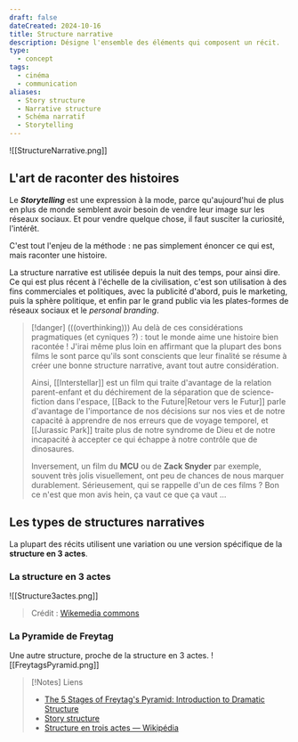 ```yaml
---
draft: false
dateCreated: 2024-10-16
title: Structure narrative
description: Désigne l'ensemble des éléments qui composent un récit.
type:
  - concept
tags:
  - cinéma
  - communication
aliases:
  - Story structure
  - Narrative structure
  - Schéma narratif
  - Storytelling
---
```

![[StructureNarrative.png]]
## L'art de raconter des histoires

Le ***Storytelling*** est une expression à la mode, parce qu'aujourd'hui de plus en plus de monde semblent avoir besoin de vendre leur image sur les réseaux sociaux. Et pour vendre quelque chose, il faut susciter la curiosité, l'intérêt. 

C'est tout l'enjeu de la méthode : ne pas simplement énoncer ce qui est, mais raconter une histoire. 

La structure narrative est utilisée depuis la nuit des temps, pour ainsi dire. Ce qui est plus récent à l'échelle de la civilisation, c'est son utilisation à des fins commerciales et politiques, avec la publicité d'abord, puis le marketing, puis la sphère politique, et enfin par le grand public via les plates-formes de réseaux sociaux et le *personal branding*. 

> [!danger] (((overthinking)))
> Au delà de ces considérations pragmatiques (et cyniques ?) : tout le monde aime une histoire bien racontée ! 
> J'irai même plus loin en affirmant que la plupart des bons films le sont parce qu'ils sont conscients que leur finalité se résume à créer une bonne structure narrative, avant tout autre considération. 
> 
> Ainsi, [[Interstellar]] est un film qui traite d'avantage de la relation parent-enfant et du déchirement de la séparation que de science-fiction dans l'espace, [[Back to the Future|Retour vers le Futur]] parle d'avantage de l'importance de nos décisions sur nos vies et de notre capacité à apprendre de nos erreurs que de voyage temporel, et [[Jurassic Park]] traite plus de notre syndrome de Dieu et de notre incapacité à accepter ce qui échappe à notre contrôle que de dinosaures. 
> 
> Inversement, un film du **MCU** ou de **Zack Snyder** par exemple, souvent très jolis visuellement, ont peu de chances de nous marquer durablement. Sérieusement, qui se rappelle d'un de ces films ?
> Bon ce n'est que mon avis hein, ça vaut ce que ça vaut ...

## Les types de structures narratives 

La plupart des récits utilisent une variation ou une version spécifique de la **structure en 3 actes**.
### La structure en 3 actes

![[Structure3actes.png]]
>Crédit :  [Wikemedia commons](https://commons.wikimedia.org/wiki/Main_Page)

### La Pyramide de Freytag

Une autre structure, proche de la structure en 3 actes. 
![[FreytagsPyramid.png]]


> [!Notes] Liens
> - [The 5 Stages of Freytag's Pyramid: Introduction to Dramatic Structure](https://writers.com/freytags-pyramid)
> - [Story structure](https://en.wikipedia.org/wiki/Story_structure?useskin=vector)
> - [Structure en trois actes — Wikipédia](https://fr.wikipedia.org/wiki/Structure_en_trois_actes?useskin=vector)